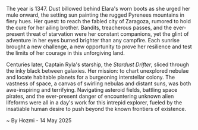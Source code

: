 
The year is 1347.  Dust billowed behind Elara's worn boots as she urged her mule onward, the setting sun painting the rugged Pyrenees mountains in fiery hues.  Her quest: to reach the fabled city of Zaragoza, rumored to hold the cure for her ailing brother.  Bandits, treacherous passes, and the ever-present threat of starvation were her constant companions, yet the glint of adventure in her eyes burned brighter than any campfire. Each sunrise brought a new challenge, a new opportunity to prove her resilience and test the limits of her courage in this unforgiving land.

Centuries later, Captain Ryla's starship, the *Stardust Drifter*, sliced through the inky black between galaxies.  Her mission: to chart unexplored nebulae and locate habitable planets for a burgeoning interstellar colony.  The vastness of space, a canvas of swirling nebulas and distant suns, was both awe-inspiring and terrifying.  Navigating asteroid fields, battling space pirates, and the ever-present danger of encountering unknown alien lifeforms were all in a day's work for this intrepid explorer, fueled by the insatiable human desire to push beyond the known frontiers of existence.

~ By Hozmi - 14 May 2025
